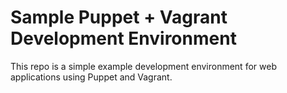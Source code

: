 # Sample Puppet + Vagrant Development Environment

This repo is a simple example development environment for web
applications using Puppet and Vagrant.
